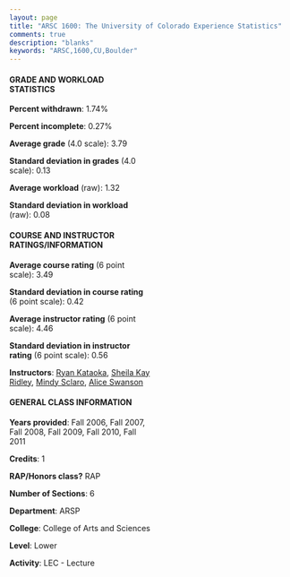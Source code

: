 ```yaml
---
layout: page
title: "ARSC 1600: The University of Colorado Experience Statistics"
comments: true
description: "blanks"
keywords: "ARSC,1600,CU,Boulder"
---
```

<head>
<script src="https://ajax.googleapis.com/ajax/libs/jquery/2.1.3/jquery.min.js"></script>
<script src="https://dl.dropboxusercontent.com/s/pc42nxpaw1ea4o9/highcharts.js?dl=0"></script>
<!-- <script src="../assets/js/highcharts.js"></script> -->
<style type="text/css">@font-face {
	font-family: "Bebas Neue";
	src: url(https://www.filehosting.org/file/details/544349/BebasNeue Regular.otf) format("opentype");
	}
	h1.Bebas { 
		font-family: "Bebas Neue", Verdana, Tahoma;
	}
</style>
</head>
<body>
	<div id="container" style="float: right; width: 45%; height: 88%; margin-left: 2.5%; margin-right: 2.5%;"></div>
	<script language="JavaScript">
		$(document).ready(function() {
		var chart = {type: 'column'};
		var title = {text: 'Grade Distribution'};
		var xAxis = {categories: ['A','B','C','D','F'],crosshair: true};
		var yAxis = {min: 0,title: {text: 'Percentage'}};
		var tooltip = {headerFormat: '<center><b><span style="font-size:20px">{point.key}</span></b></center>',
		               pointFormat: '<td style="padding:0"><b>{point.y:.1f}%</b></td>',
		               footerFormat: '</table>',shared: true,useHTML: true};
		var plotOptions = {column: {pointPadding: 0.0,borderWidth: 0}};  
		var credits = {enabled: false};var series= [{name: 'Percent',data: [85.87,11.5,1.23,0.58,0.81,]}];
		var json = {};
		json.chart = chart;
		json.title = title;
		json.tooltip = tooltip;
		json.xAxis = xAxis;
		json.yAxis = yAxis;  
		json.series = series;
		json.plotOptions = plotOptions;  
		json.credits = credits;
		$('#container').highcharts(json);
	});
	</script>
</body>
			   
#### GRADE AND WORKLOAD STATISTICS

**Percent withdrawn**: 1.74%

**Percent incomplete**: 0.27%

**Average grade** (4.0 scale): 3.79

**Standard deviation in grades** (4.0 scale): 0.13

**Average workload** (raw): 1.32

**Standard deviation in workload** (raw): 0.08

#### COURSE AND INSTRUCTOR RATINGS/INFORMATION

**Average course rating** (6 point scale): 3.49

**Standard deviation in course rating** (6 point scale): 0.42

**Average instructor rating** (6 point scale): 4.46

**Standard deviation in instructor rating** (6 point scale): 0.56

**Instructors**: <a href='../../instructors/Ryan_Kataoka'>Ryan Kataoka</a>, <a href='../../instructors/Sheila_Kay_Ridley'>Sheila Kay Ridley</a>, <a href='../../instructors/Mindy_Sclaro'>Mindy Sclaro</a>, <a href='../../instructors/Alice_Swanson'>Alice Swanson</a>

#### GENERAL CLASS INFORMATION

**Years provided**: Fall 2006, Fall 2007, Fall 2008, Fall 2009, Fall 2010, Fall 2011

**Credits**: 1

**RAP/Honors class?** RAP

**Number of Sections**: 6

**Department**: ARSP

**College**: College of Arts and Sciences

**Level**: Lower

**Activity**: LEC - Lecture
